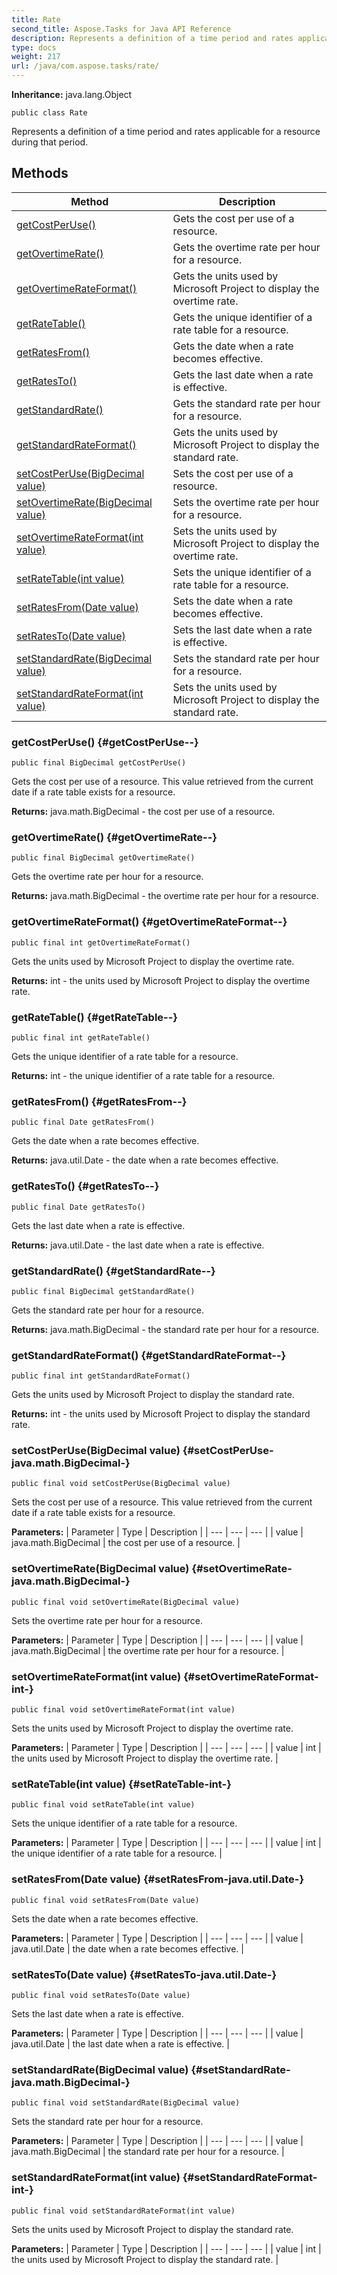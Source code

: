 ```yaml
---
title: Rate
second_title: Aspose.Tasks for Java API Reference
description: Represents a definition of a time period and rates applicable for a resource during that period.
type: docs
weight: 217
url: /java/com.aspose.tasks/rate/
---
```


**Inheritance:**
java.lang.Object
```
public class Rate
```

Represents a definition of a time period and rates applicable for a resource during that period.
## Methods

| Method | Description |
| --- | --- |
| [getCostPerUse()](#getCostPerUse--) | Gets the cost per use of a resource. |
| [getOvertimeRate()](#getOvertimeRate--) | Gets the overtime rate per hour for a resource. |
| [getOvertimeRateFormat()](#getOvertimeRateFormat--) | Gets the units used by Microsoft Project to display the overtime rate. |
| [getRateTable()](#getRateTable--) | Gets the unique identifier of a rate table for a resource. |
| [getRatesFrom()](#getRatesFrom--) | Gets the date when a rate becomes effective. |
| [getRatesTo()](#getRatesTo--) | Gets the last date when a rate is effective. |
| [getStandardRate()](#getStandardRate--) | Gets the standard rate per hour for a resource. |
| [getStandardRateFormat()](#getStandardRateFormat--) | Gets the units used by Microsoft Project to display the standard rate. |
| [setCostPerUse(BigDecimal value)](#setCostPerUse-java.math.BigDecimal-) | Sets the cost per use of a resource. |
| [setOvertimeRate(BigDecimal value)](#setOvertimeRate-java.math.BigDecimal-) | Sets the overtime rate per hour for a resource. |
| [setOvertimeRateFormat(int value)](#setOvertimeRateFormat-int-) | Sets the units used by Microsoft Project to display the overtime rate. |
| [setRateTable(int value)](#setRateTable-int-) | Sets the unique identifier of a rate table for a resource. |
| [setRatesFrom(Date value)](#setRatesFrom-java.util.Date-) | Sets the date when a rate becomes effective. |
| [setRatesTo(Date value)](#setRatesTo-java.util.Date-) | Sets the last date when a rate is effective. |
| [setStandardRate(BigDecimal value)](#setStandardRate-java.math.BigDecimal-) | Sets the standard rate per hour for a resource. |
| [setStandardRateFormat(int value)](#setStandardRateFormat-int-) | Sets the units used by Microsoft Project to display the standard rate. |
### getCostPerUse() {#getCostPerUse--}
```
public final BigDecimal getCostPerUse()
```


Gets the cost per use of a resource. This value retrieved from the current date if a rate table exists for a resource.

**Returns:**
java.math.BigDecimal - the cost per use of a resource.
### getOvertimeRate() {#getOvertimeRate--}
```
public final BigDecimal getOvertimeRate()
```


Gets the overtime rate per hour for a resource.

**Returns:**
java.math.BigDecimal - the overtime rate per hour for a resource.
### getOvertimeRateFormat() {#getOvertimeRateFormat--}
```
public final int getOvertimeRateFormat()
```


Gets the units used by Microsoft Project to display the overtime rate.

**Returns:**
int - the units used by Microsoft Project to display the overtime rate.
### getRateTable() {#getRateTable--}
```
public final int getRateTable()
```


Gets the unique identifier of a rate table for a resource.

**Returns:**
int - the unique identifier of a rate table for a resource.
### getRatesFrom() {#getRatesFrom--}
```
public final Date getRatesFrom()
```


Gets the date when a rate becomes effective.

**Returns:**
java.util.Date - the date when a rate becomes effective.
### getRatesTo() {#getRatesTo--}
```
public final Date getRatesTo()
```


Gets the last date when a rate is effective.

**Returns:**
java.util.Date - the last date when a rate is effective.
### getStandardRate() {#getStandardRate--}
```
public final BigDecimal getStandardRate()
```


Gets the standard rate per hour for a resource.

**Returns:**
java.math.BigDecimal - the standard rate per hour for a resource.
### getStandardRateFormat() {#getStandardRateFormat--}
```
public final int getStandardRateFormat()
```


Gets the units used by Microsoft Project to display the standard rate.

**Returns:**
int - the units used by Microsoft Project to display the standard rate.
### setCostPerUse(BigDecimal value) {#setCostPerUse-java.math.BigDecimal-}
```
public final void setCostPerUse(BigDecimal value)
```


Sets the cost per use of a resource. This value retrieved from the current date if a rate table exists for a resource.

**Parameters:**
| Parameter | Type | Description |
| --- | --- | --- |
| value | java.math.BigDecimal | the cost per use of a resource. |

### setOvertimeRate(BigDecimal value) {#setOvertimeRate-java.math.BigDecimal-}
```
public final void setOvertimeRate(BigDecimal value)
```


Sets the overtime rate per hour for a resource.

**Parameters:**
| Parameter | Type | Description |
| --- | --- | --- |
| value | java.math.BigDecimal | the overtime rate per hour for a resource. |

### setOvertimeRateFormat(int value) {#setOvertimeRateFormat-int-}
```
public final void setOvertimeRateFormat(int value)
```


Sets the units used by Microsoft Project to display the overtime rate.

**Parameters:**
| Parameter | Type | Description |
| --- | --- | --- |
| value | int | the units used by Microsoft Project to display the overtime rate. |

### setRateTable(int value) {#setRateTable-int-}
```
public final void setRateTable(int value)
```


Sets the unique identifier of a rate table for a resource.

**Parameters:**
| Parameter | Type | Description |
| --- | --- | --- |
| value | int | the unique identifier of a rate table for a resource. |

### setRatesFrom(Date value) {#setRatesFrom-java.util.Date-}
```
public final void setRatesFrom(Date value)
```


Sets the date when a rate becomes effective.

**Parameters:**
| Parameter | Type | Description |
| --- | --- | --- |
| value | java.util.Date | the date when a rate becomes effective. |

### setRatesTo(Date value) {#setRatesTo-java.util.Date-}
```
public final void setRatesTo(Date value)
```


Sets the last date when a rate is effective.

**Parameters:**
| Parameter | Type | Description |
| --- | --- | --- |
| value | java.util.Date | the last date when a rate is effective. |

### setStandardRate(BigDecimal value) {#setStandardRate-java.math.BigDecimal-}
```
public final void setStandardRate(BigDecimal value)
```


Sets the standard rate per hour for a resource.

**Parameters:**
| Parameter | Type | Description |
| --- | --- | --- |
| value | java.math.BigDecimal | the standard rate per hour for a resource. |

### setStandardRateFormat(int value) {#setStandardRateFormat-int-}
```
public final void setStandardRateFormat(int value)
```


Sets the units used by Microsoft Project to display the standard rate.

**Parameters:**
| Parameter | Type | Description |
| --- | --- | --- |
| value | int | the units used by Microsoft Project to display the standard rate. |

